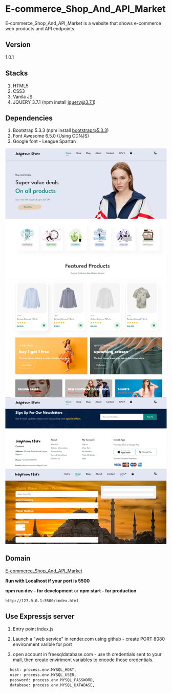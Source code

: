 # E-commerce_Shop_And_API_Market

E-commerce_Shop_And_API_Market is a website that shows e-commerce web products and API endpoints.

## Version

1.0.1

## Stacks

1. HTML5
2. CSS3
3. Vanila JS
4. JQUERY 3.7.1 (npm install jquery@3.7.1)

## Dependencies

1. Bootstrap 5.3.3 (npm install bootstrap@5.3.3)
2. Font Awesome 6.5.0 (Using CDNJS)
3. Google font - League Spartan

![APP1](App1.PNG)
![APP2](App2.PNG)
![APP3](App3.PNG)
![APP4](App4.PNG)
![APP5](App5.PNG)
![Aladhan](./public/img/others/alahdan.png)

## Domain

<a href="https://e-commerce-shop-and-api-market.onrender.com/index.html" target="_blank">E-commerce_Shop_And_API_Market</a>

**Run with Localhost if your port is 5500**

**npm run dev - for development** or **npm start - for production**

```
http://127.0.0.1:5500/index.html

```

## Use Expressjs server

1. Entry point index.js
2. Launch a "web service" in render.com using github - create PORT 8080 environment varible for port

3. open account in freesqldatabase.com - use th credentials sent to your mail, then create enviriment variables to encode those credentials.

```
  host: process.env.MYSQL_HOST,
  user: process.env.MYSQL_USER,
  password: process.env.MYSQL_PASSWORD,
  database: process.env.MYSQL_DATABASE,
```

